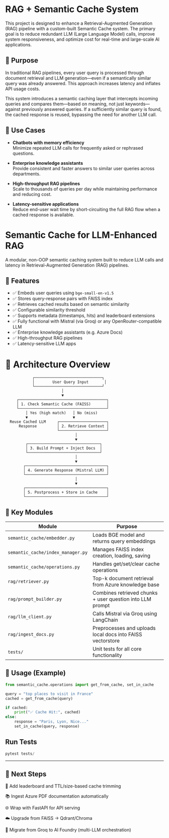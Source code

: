 # RAG + Semantic Cache System

This project is designed to enhance a Retrieval-Augmented Generation (RAG) pipeline with a custom-built Semantic Cache system. The primary goal is to reduce redundant LLM (Large Language Model) calls, improve system responsiveness, and optimize cost for real-time and large-scale AI applications.

## 🚀 Purpose

In traditional RAG pipelines, every user query is processed through document retrieval and LLM generation—even if a semantically similar query was already answered. This approach increases latency and inflates API usage costs.

This system introduces a semantic caching layer that intercepts incoming queries and compares them—based on meaning, not just keywords—against previously answered queries. If a sufficiently similar query is found, the cached response is reused, bypassing the need for another LLM call.

## 🔧 Use Cases

- **Chatbots with memory efficiency**  
  Minimize repeated LLM calls for frequently asked or rephrased questions.

- **Enterprise knowledge assistants**  
  Provide consistent and faster answers to similar user queries across departments.

- **High-throughput RAG pipelines**  
  Scale to thousands of queries per day while maintaining performance and reducing cost.

- **Latency-sensitive applications**  
  Reduce end-user wait time by short-circuiting the full RAG flow when a cached response is available.


# Semantic Cache for LLM-Enhanced RAG

A modular, non-OOP semantic caching system built to reduce LLM calls and latency in Retrieval-Augmented Generation (RAG) pipelines.

## 🔧 Features

- ✅ Embeds user queries using `bge-small-en-v1.5`
- ✅ Stores query-response pairs with FAISS index
- ✅ Retrieves cached results based on semantic similarity
- ✅ Configurable similarity threshold
- ✅ Supports metadata (timestamps, hits) and leaderboard extensions
- ✅ Fully functional with Mistral (via Groq) or any OpenRouter-compatible LLM
- ✅ Enterprise knowledge assistants (e.g. Azure Docs)
- ✅ High-throughput RAG pipelines
- ✅ Latency-sensitive LLM apps

# 🧱 Architecture Overview

```text
            ┌──────────────────────────────┐
            │        User Query Input       │
            └──────────────────────────────┘
                         │
                         ▼
     ┌───────────────────────────────────────┐
     │ 1. Check Semantic Cache (FAISS)       │
     └───────────────────────────────────────┘
         │ Yes (high match)   │ No (miss)
         ▼                    ▼
  Reuse Cached LLM     ┌─────────────────────┐
      Response         │ 2. Retrieve Context │
                       └─────────────────────┘
                               │
                               ▼
         ┌────────────────────────────────┐
         │ 3. Build Prompt + Inject Docs  │
         └────────────────────────────────┘
                               │
                               ▼
        ┌────────────────────────────────────┐
        │ 4. Generate Response (Mistral LLM) │
        └────────────────────────────────────┘
                               │
                               ▼
        ┌────────────────────────────────────┐
        │ 5. Postprocess + Store in Cache    │
        └────────────────────────────────────┘
```

## 📁 Key Modules

| Module | Purpose |
|--------|---------|
| `semantic_cache/embedder.py` | Loads BGE model and returns query embeddings |
| `semantic_cache/index_manager.py` | Manages FAISS index creation, loading, saving |
| `semantic_cache/operations.py` | Handles get/set/clear cache operations |
| `rag/retriever.py` |	Top-k document retrieval from Azure knowledge base |
| `rag/prompt_builder.py` |	Combines retrieved chunks + user question into LLM prompt |
| `rag/llm_client.py` |	Calls Mistral via Groq using LangChain |
| `rag/ingest_docs.py` |	Preprocesses and uploads local docs into FAISS vectorstore |
| `tests/` | Unit tests for all core functionality |

## 🚀 Usage (Example)

```python
from semantic_cache.operations import get_from_cache, set_in_cache

query = "top places to visit in France"
cached = get_from_cache(query)

if cached:
    print("✅ Cache Hit:", cached)
else:
    response = "Paris, Lyon, Nice..."  
    set_in_cache(query, response)
```

## Run Tests
```python
pytest tests/
```


---
## 📌 Next Steps
🔁 Add leaderboard and TTL/size-based cache trimming

📚 Ingest Azure PDF documentation automatically

🌐 Wrap with FastAPI for API serving

☁️ Upgrade from FAISS → Qdrant/Chroma

🤖 Migrate from Groq to AI Foundry (multi-LLM orchestration)


